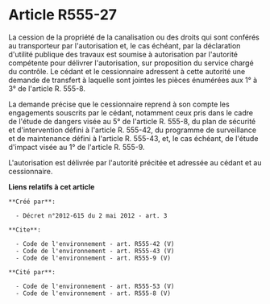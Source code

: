 # Article R555-27

La cession de la propriété de la canalisation ou des droits qui sont conférés au transporteur par l'autorisation et, le cas
échéant, par la déclaration d'utilité publique des travaux est soumise à autorisation par l'autorité compétente pour délivrer
l'autorisation, sur proposition du service chargé du contrôle. Le cédant et le cessionnaire adressent à cette autorité une
demande de transfert à laquelle sont jointes les pièces énumérées aux 1° à 3° de l'article R. 555-8.

La demande précise que le cessionnaire reprend à son compte les engagements souscrits par le cédant, notamment ceux pris dans
le cadre de l'étude de dangers visée au 5° de l'article R. 555-8, du plan de sécurité et d'intervention défini à l'article R.
555-42, du programme de surveillance et de maintenance défini à l'article R. 555-43, et, le cas échéant, de l'étude d'impact
visée au 1° de l'article R. 555-9.

L'autorisation est délivrée par l'autorité précitée et adressée au cédant et au cessionnaire.

**Liens relatifs à cet article**

	**Créé par**:

	  - Décret n°2012-615 du 2 mai 2012 - art. 3

	**Cite**:

	  - Code de l'environnement - art. R555-42 (V)
	  - Code de l'environnement - art. R555-43 (V)
	  - Code de l'environnement - art. R555-9 (V)

	**Cité par**:

	  - Code de l'environnement - art. R555-53 (V)
	  - Code de l'environnement - art. R555-8 (V)
